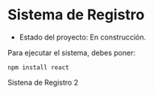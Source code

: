 <h1>Sistema de Registro</h1>

- Estado del proyecto: En construcción. 

Para ejecutar el sistema, debes poner:

```npm install react```

Sistena de Registro 2
